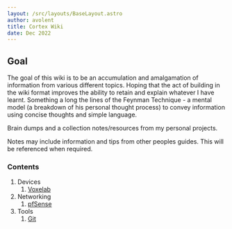 ```yaml
---
layout: /src/layouts/BaseLayout.astro
author: avolent
title: Cortex Wiki
date: Dec 2022
---
```


<main>
<article>
<div class="abstract">

# Goal
The goal of this wiki is to be an accumulation and amalgamation of information from various different topics. Hoping that the act of building in the wiki format improves the ability to retain and explain whatever I have learnt. Something a long the lines of the Feynman Technique - a mental model (a breakdown of his personal thought process) to convey information using concise thoughts and simple language.

Brain dumps and a collection notes/resources from my personal projects.

Notes may include information and tips from other peoples guides. This will be referenced when required.

</div>

<nav role="navigation" class="toc">

# Contents
1. Devices
    1. [Voxelab](/cortex/devices/voxelab)
1. Networking
    1. [pfSense](/cortex/networking/pfsense)
1. Tools
    1. [Git](/cortex/tools/git)

</nav>
</article>
</main>
